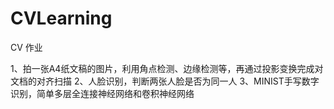 # CVLearning
CV 作业

1、拍一张A4纸文稿的图片，利用角点检测、边缘检测等，再通过投影变换完成对文档的对齐扫描
2、人脸识别，判断两张人脸是否为同一人
3、MINIST手写数字识别，简单多层全连接神经网络和卷积神经网络
